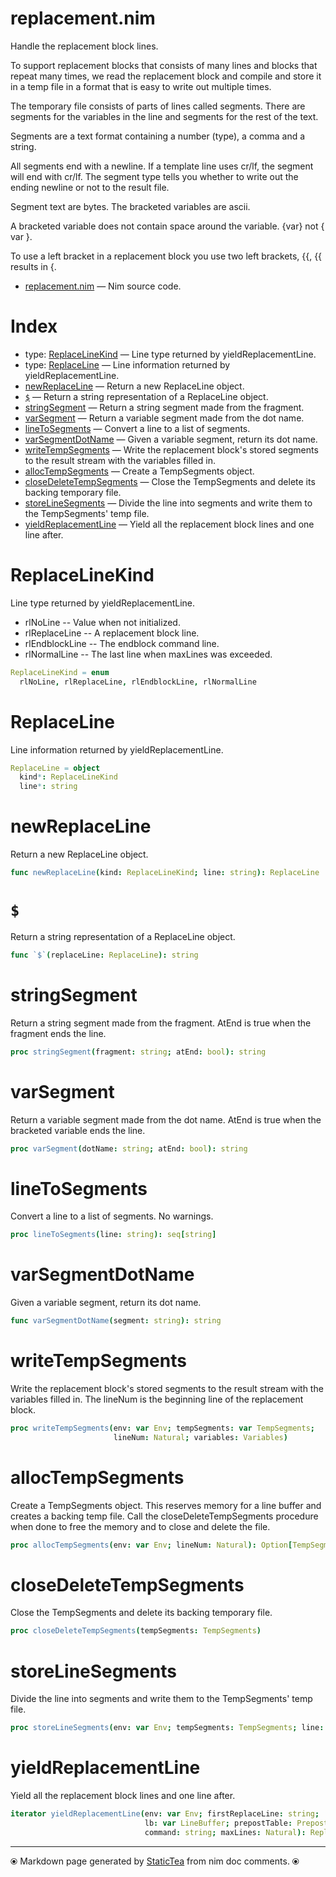 # replacement.nim

Handle the replacement block lines.

To support replacement blocks that consists of many lines and blocks
that repeat many times, we read the replacement block and compile
and store it in a temp file in a format that is easy to write out
multiple times.

The temporary file consists of parts of lines called segments. There
are segments for the variables in the line and segments for the rest
of the text.

Segments are a text format containing a number (type), a comma and a
string.

All segments end with a newline. If a template line uses cr/lf, the
segment will end with cr/lf.  The segment type tells you whether to
write out the ending newline or not to the result file.

Segment text are bytes. The bracketed variables are ascii.

A bracketed variable does not contain space around the variable.
{var} not { var }.

To use a left bracket in a replacement block you use two left brackets, {{,
{{ results in {.

* [replacement.nim](../src/replacement.nim) &mdash; Nim source code.
# Index

* type: [ReplaceLineKind](#replacelinekind) &mdash; Line type returned by yieldReplacementLine.
* type: [ReplaceLine](#replaceline) &mdash; Line information returned by yieldReplacementLine.
* [newReplaceLine](#newreplaceline) &mdash; Return a new ReplaceLine object.
* [`$`](#) &mdash; Return a string representation of a ReplaceLine object.
* [stringSegment](#stringsegment) &mdash; Return a string segment made from the fragment.
* [varSegment](#varsegment) &mdash; Return a variable segment made from the dot name.
* [lineToSegments](#linetosegments) &mdash; Convert a line to a list of segments.
* [varSegmentDotName](#varsegmentdotname) &mdash; Given a variable segment, return its dot name.
* [writeTempSegments](#writetempsegments) &mdash; Write the replacement block's stored segments to the result stream with the variables filled in.
* [allocTempSegments](#alloctempsegments) &mdash; Create a TempSegments object.
* [closeDeleteTempSegments](#closedeletetempsegments) &mdash; Close the TempSegments and delete its backing temporary file.
* [storeLineSegments](#storelinesegments) &mdash; Divide the line into segments and write them to the TempSegments' temp file.
* [yieldReplacementLine](#yieldreplacementline) &mdash; Yield all the replacement block lines and one line after.

# ReplaceLineKind

Line type returned by yieldReplacementLine.

* rlNoLine -- Value when not initialized.
* rlReplaceLine -- A replacement block line.
* rlEndblockLine -- The endblock command line.
* rlNormalLine -- The last line when maxLines was exceeded.

```nim
ReplaceLineKind = enum
  rlNoLine, rlReplaceLine, rlEndblockLine, rlNormalLine
```

# ReplaceLine

Line information returned by yieldReplacementLine.

```nim
ReplaceLine = object
  kind*: ReplaceLineKind
  line*: string

```

# newReplaceLine

Return a new ReplaceLine object.

```nim
func newReplaceLine(kind: ReplaceLineKind; line: string): ReplaceLine
```

# `$`

Return a string representation of a ReplaceLine object.

```nim
func `$`(replaceLine: ReplaceLine): string
```

# stringSegment

Return a string segment made from the fragment. AtEnd is true when the fragment ends the line.

```nim
proc stringSegment(fragment: string; atEnd: bool): string
```

# varSegment

Return a variable segment made from the dot name. AtEnd is true when the bracketed variable ends the line.

```nim
proc varSegment(dotName: string; atEnd: bool): string
```

# lineToSegments

Convert a line to a list of segments. No warnings.

```nim
proc lineToSegments(line: string): seq[string]
```

# varSegmentDotName

Given a variable segment, return its dot name.

```nim
func varSegmentDotName(segment: string): string
```

# writeTempSegments

Write the replacement block's stored segments to the result stream with the variables filled in.  The lineNum is the beginning line of the replacement block.

```nim
proc writeTempSegments(env: var Env; tempSegments: var TempSegments;
                       lineNum: Natural; variables: Variables)
```

# allocTempSegments

Create a TempSegments object. This reserves memory for a line buffer and creates a backing temp file. Call the closeDeleteTempSegments procedure when done to free the memory and to close and delete the file.

```nim
proc allocTempSegments(env: var Env; lineNum: Natural): Option[TempSegments]
```

# closeDeleteTempSegments

Close the TempSegments and delete its backing temporary file.

```nim
proc closeDeleteTempSegments(tempSegments: TempSegments)
```

# storeLineSegments

Divide the line into segments and write them to the TempSegments' temp file.

```nim
proc storeLineSegments(env: var Env; tempSegments: TempSegments; line: string)
```

# yieldReplacementLine

Yield all the replacement block lines and one line after.

```nim
iterator yieldReplacementLine(env: var Env; firstReplaceLine: string;
                              lb: var LineBuffer; prepostTable: PrepostTable;
                              command: string; maxLines: Natural): ReplaceLine
```


---
⦿ Markdown page generated by [StaticTea](https://github.com/flenniken/statictea/) from nim doc comments. ⦿
